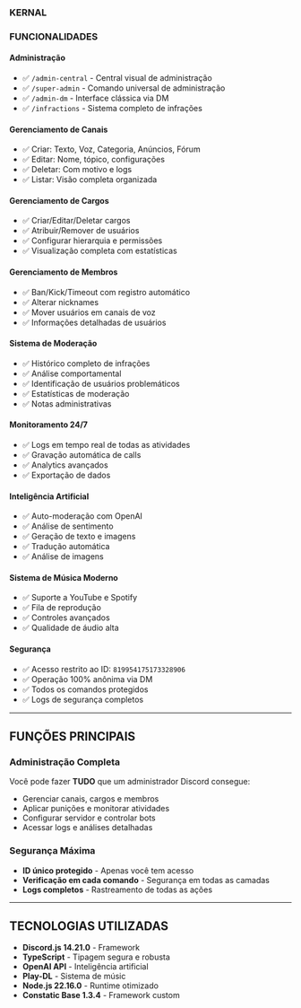 ### KERNAL 

### **FUNCIONALIDADES**

#### **Administração**
- ✅ `/admin-central` - Central visual de administração
- ✅ `/super-admin` - Comando universal de administração  
- ✅ `/admin-dm` - Interface clássica via DM
- ✅ `/infractions` - Sistema completo de infrações

#### **Gerenciamento de Canais**
- ✅ Criar: Texto, Voz, Categoria, Anúncios, Fórum
- ✅ Editar: Nome, tópico, configurações
- ✅ Deletar: Com motivo e logs
- ✅ Listar: Visão completa organizada

#### **Gerenciamento de Cargos**
- ✅ Criar/Editar/Deletar cargos
- ✅ Atribuir/Remover de usuários
- ✅ Configurar hierarquia e permissões
- ✅ Visualização completa com estatísticas

#### **Gerenciamento de Membros**
- ✅ Ban/Kick/Timeout com registro automático
- ✅ Alterar nicknames
- ✅ Mover usuários em canais de voz
- ✅ Informações detalhadas de usuários

#### **Sistema de Moderação**
- ✅ Histórico completo de infrações
- ✅ Análise comportamental
- ✅ Identificação de usuários problemáticos
- ✅ Estatísticas de moderação
- ✅ Notas administrativas

#### **Monitoramento 24/7**
- ✅ Logs em tempo real de todas as atividades
- ✅ Gravação automática de calls
- ✅ Analytics avançados
- ✅ Exportação de dados

#### **Inteligência Artificial**
- ✅ Auto-moderação com OpenAI
- ✅ Análise de sentimento
- ✅ Geração de texto e imagens
- ✅ Tradução automática
- ✅ Análise de imagens

#### **Sistema de Música Moderno**
- ✅ Suporte a YouTube e Spotify
- ✅ Fila de reprodução
- ✅ Controles avançados
- ✅ Qualidade de áudio alta

#### **Segurança**
- ✅ Acesso restrito ao ID: `819954175173328906`
- ✅ Operação 100% anônima via DM
- ✅ Todos os comandos protegidos
- ✅ Logs de segurança completos

---

## **FUNÇÕES PRINCIPAIS**

### **Administração Completa**
Você pode fazer **TUDO** que um administrador Discord consegue:
- Gerenciar canais, cargos e membros
- Aplicar punições e monitorar atividades
- Configurar servidor e controlar bots
- Acessar logs e análises detalhadas

### **Segurança Máxima**
- **ID único protegido** - Apenas você tem acesso
- **Verificação em cada comando** - Segurança em todas as camadas
- **Logs completos** - Rastreamento de todas as ações
---

## **TECNOLOGIAS UTILIZADAS**

- **Discord.js 14.21.0** - Framework
- **TypeScript** - Tipagem segura e robusta
- **OpenAI API** - Inteligência artificial
- **Play-DL** - Sistema de músic
- **Node.js 22.16.0** - Runtime otimizado
- **Constatic Base 1.3.4** - Framework custom


